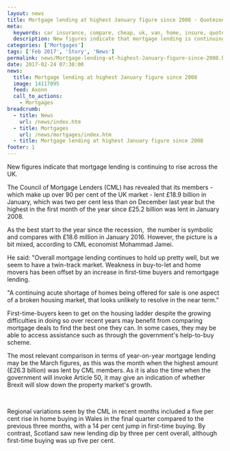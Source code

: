 ```yaml
---
layout: news
title: Mortgage lending at highest January figure since 2008 - Quotezone.co.uk
meta:
  keywords: car insurance, compare, cheap, uk, van, home, insure, quotes, online, comparison, bike, loans, life
  description: New figures indicate that mortgage lending is continuing to rise across the UK
categories: ['Mortgages']
tags: ['Feb 2017', 'Story', 'News']
permalink: news/Mortgage-lending-at-highest-January-figure-since-2008.htm
date: 2017-02-24 07:30:00
news:
  title: Mortgage lending at highest January figure since 2008
  image: 14117095
  feed: Axonn
  call_to_actions:
    - Mortgages
breadcrumb:
  - title: News
    url: /news/index.htm
  - title: Mortgages
    url: /news/mortgages/index.htm
  - title: Mortgage lending at highest January figure since 2008
footer: 1
---
```


New figures indicate that mortgage lending is continuing to rise across the UK.

The Council of Mortgage Lenders (CML) has revealed that its members - which make up over 90 per cent of the UK market - lent &pound;18.9 billion in January, which was two per cent less than on December last year but the highest in the first month of the year since &pound;25.2 billion was lent in January 2008.

As the best start to the year since the recession, &nbsp;the number is symbolic and compares with &pound;18.6 million in January 2016. However, the picture is a bit mixed, according to CML economist Mohammad Jamei.

He said: &quot;Overall mortgage lending continues to hold up pretty well, but we seem to have a twin-track market. Weakness in buy-to-let and home movers has been offset by an increase in first-time buyers and remortgage lending.&nbsp;

&quot;A continuing acute shortage of homes being offered for sale is one aspect of a broken housing market, that looks unlikely to resolve in the near term.&quot;

First-time-buyers keen to get on the housing ladder despite the growing difficulties in doing so over recent years may benefit from comparing mortgage deals to find the best one they can. In some cases, they may be able to access assistance such as through the government&#39;s help-to-buy scheme.&nbsp;

The most relevant comparison in terms of year-on-year mortgage lending may be the March figures, as this was the month when the highest amount (&pound;26.3 billion) was lent by CML members. As it is also the time when the government will invoke Article 50, it may give an indication of whether Brexit will slow down the property market&#39;s growth.&nbsp;

&nbsp;

Regional variations seen by the CML in recent months included a five per cent rise in home buying in Wales in the final quarter compared to the previous three months, with a 14 per cent jump in first-time buying. By contrast, Scotland saw new lending dip by three per cent overall, although first-time buying was up five per cent.
